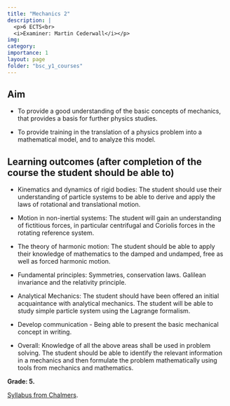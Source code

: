 ```yaml
---
title: "Mechanics 2"
description: |
  <p>6 ECTS<br>
  <i>Examiner: Martin Cederwall</i></p>
img:
category:
importance: 1
layout: page
folder: "bsc_y1_courses"
---
```


## Aim

- To provide a good understanding of the basic concepts of mechanics, that provides a basis for further physics studies.

- To provide training in the translation of a physics problem into a mathematical model, and to analyze this model.

## Learning outcomes (after completion of the course the student should be able to)

- Kinematics and dynamics of rigid bodies: The student should use their understanding of particle systems to be able to derive and apply the laws of rotational and translational motion.

- Motion in non-inertial systems: The student will gain an understanding of fictitious forces, in particular centrifugal and Coriolis forces in the rotating reference system.

- The theory of harmonic motion: The student should be able to apply their knowledge of mathematics to the damped and undamped, free as well as forced harmonic motion.

- Fundamental principles: Symmetries, conservation laws. Galilean invariance and the relativity principle.

- Analytical Mechanics: The student should have been offered an initial acquaintance with analytical mechanics. The student will be able to study simple particle system using the Lagrange formalism.

- Develop communication - Being able to present the basic mechanical concept in writing.

- Overall: Knowledge of all the above areas shall be used in problem solving. The student should be able to identify the relevant information in a mechanics and then formulate the problem mathematically using tools from mechanics and mathematics.

**Grade: 5.**

[Syllabus from Chalmers](https://www.chalmers.se/en/education/your-studies/find-course-and-programme-syllabi/course-syllabus/FFM521/?acYear=2020%2F2021).
